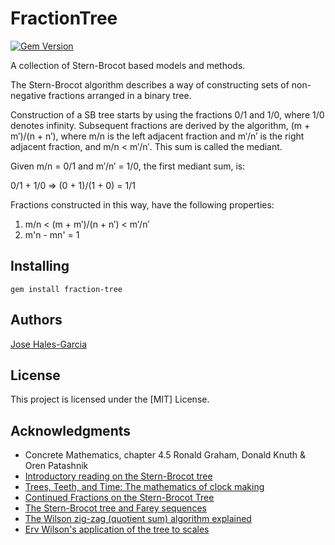 # FractionTree
[![Gem Version](https://badge.fury.io/rb/fraction-tree.svg)](https://badge.fury.io/rb/fraction-tree)

A collection of Stern-Brocot based models and methods.

The Stern-Brocot algorithm describes a way of constructing sets of non-negative fractions arranged in a binary tree.

Construction of a SB tree starts by using the fractions 0/1 and 1/0, where 1/0 denotes infinity. Subsequent fractions are derived by the algorithm, (m + m′)/(n + n′), where m/n is the left adjacent fraction and m′/n′ is the right adjacent fraction, and m/n < m′/n′. This sum is called the mediant.

Given m/n = 0/1 and m′/n′ = 1/0, the first mediant sum, is:

0/1 + 1/0 => (0 + 1)/(1 + 0) = 1/1

Fractions constructed in this way, have the following properties:

1. m/n < (m + m′)/(n + n′) < m′/n′
2. m'n - mn' = 1

## Installing

    gem install fraction-tree

## Authors

[Jose Hales-Garcia](mailto:jose@halesgarcia.com)

## License

This project is licensed under the [MIT] License.

## Acknowledgments

* Concrete Mathematics, chapter 4.5
  Ronald Graham, Donald Knuth & Oren Patashnik
* [Introductory reading on the Stern-Brocot tree](https://en.wikipedia.org/wiki/Stern–Brocot_tree)
* [Trees, Teeth, and Time: The mathematics of clock making](https://www.ams.org/publicoutreach/feature-column/fcarc-stern-brocot)
* [Continued Fractions on the Stern-Brocot Tree](https://www.cut-the-knot.org/blue/ContinuedFractions.shtml)
* [The Stern-Brocot tree and Farey sequences](https://cp-algorithms.com/others/stern_brocot_tree_farey_sequences.html)
* [The Wilson zig-zag (quotient sum) algorithm explained](https://anaphoria.com/wilsonintroMOS.html#zig)
* [Erv Wilson's application of the tree to scales](https://anaphoria.com/sctree.pdf)
